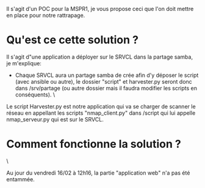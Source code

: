 Il s'agit d'un POC pour la MSPR1, je vous propose ceci que l'on doit mettre en place pour notre rattrapage.

# Qu'est ce cette solution ?

Il s'agit d"une application a déployer sur le SRVCL dans la partage samba, je m'explique: 
- Chaque SRVCL aura un partage samba de crée afin d'y déposer le script (avec ansible ou autre), le dossier "script" et harvester.py seront donc dans /srv/partage (ou autre dossier mais il faudra modifier les scripts en conséquents). \

Le script Harvester.py est notre application qui va se charger de scanner le réseau en appellant les scripts "nmap_client.py" dans /script qui lui appelle nmap_serveur.py qui est sur le SRVCL.



# Comment fonctionne la solution ?
\




Au jour du vendredi 16/02 à 12h16, la partie "application web" n'a pas été entammée.
